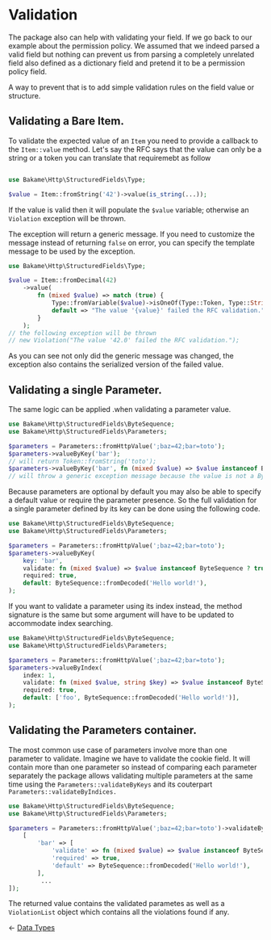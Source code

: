 # Validation

The package also can help with validating your field. If we go back to our example about the permission policy.
We assumed that we indeed parsed a valid field but nothing can prevent us from parsing a completely unrelated
field also defined as a dictionary field and pretend it to be a permission policy field.

A way to prevent that is to add simple validation rules on the field value or structure.

## Validating a Bare Item.

To validate the expected value of an `Item` you need to provide a callback to the `Item::value` method.
Let's say the RFC says that the value can only be a string or a token you can translate that requiremebt as follow

```php

use Bakame\Http\StructuredFields\Type;

$value = Item::fromString('42')->value(is_string(...));
```

If the value is valid then it will populate the `$value` variable; otherwise an `Violation` exception will be thrown.

The exception will return a generic message. If you need to customize the message instead of returning `false` on
error, you can specify the template message to be used by the exception.

```php
use Bakame\Http\StructuredFields\Type;

$value = Item::fromDecimal(42)
    ->value(
        fn (mixed $value) => match (true) {
            Type::fromVariable($value)->isOneOf(Type::Token, Type::String) => true,
            default => "The value '{value}' failed the RFC validation."
        }
    );
// the following exception will be thrown
// new Violation("The value '42.0' failed the RFC validation.");
```

As you can see not only did the generic message was changed, the exception also contains the serialized version
of the failed value.

## Validating a single Parameter.

The same logic can be applied .when validating a parameter value.

```php
use Bakame\Http\StructuredFields\ByteSequence;
use Bakame\Http\StructuredFields\Parameters;

$parameters = Parameters::fromHttpValue(';baz=42;bar=toto');
$parameters->valueByKey('bar'); 
// will return Token::fromString('toto');
$parameters->valueByKey('bar', fn (mixed $value) => $value instanceof ByteSequence));
// will throw a generic exception message because the value is not a ByteSequence
```

Because parameters are optional by default you may also be able to specify a default value
or require the parameter presence. So the full validation for a single parameter defined by
its key can be done using the following code.

```php
use Bakame\Http\StructuredFields\ByteSequence;
use Bakame\Http\StructuredFields\Parameters;

$parameters = Parameters::fromHttpValue(';baz=42;bar=toto');
$parameters->valueByKey(
    key: 'bar', 
    validate: fn (mixed $value) => $value instanceof ByteSequence ? true : "The '{key}' parameter '{value}' is invalid",
    required: true,
    default: ByteSequence::fromDecoded('Hello world!'),
);
```

If you want to validate a parameter using its index instead, the method signature is the same but some
argument will have to be updated to accommodate index searching.

```php
use Bakame\Http\StructuredFields\ByteSequence;
use Bakame\Http\StructuredFields\Parameters;

$parameters = Parameters::fromHttpValue(';baz=42;bar=toto');
$parameters->valueByIndex(
    index: 1, 
    validate: fn (mixed $value, string $key) => $value instanceof ByteSequence ? true : "The  parameter '{key}' @t '{index}' whose value is '{value}' is invalid",
    required: true,
    default: ['foo', ByteSequence::fromDecoded('Hello world!')],
);
```

## Validating the Parameters container.

The most common use case of parameters involve more than one parameter to validate. Imagine we have to validate
the cookie field. It will contain more than one parameter so instead of comparing each parameter separately the
package allows validating multiple parameters at the same time using the `Parameters::validateByKeys` and its
couterpart `Parameters::validateByIndices.`

```php
use Bakame\Http\StructuredFields\ByteSequence;
use Bakame\Http\StructuredFields\Parameters;

$parameters = Parameters::fromHttpValue(';baz=42;bar=toto')->validateByKeys([
    [
        'bar' => [
            'validate' => fn (mixed $value) => $value instanceof ByteSequence ? true : "The '{key}' parameter '{value}' is invalid",
            'required' => true,
            'default' => ByteSequence::fromDecoded('Hello world!'),
        ],
         ...
]);
```

The returned value contains the validated parametes as well as a `ViolationList` object which contains all the violations
found if any.


&larr; [Data Types](04-data-types.md)
